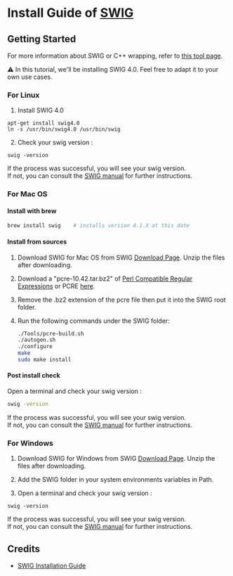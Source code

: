 # Install Guide of [SWIG](https://www.swig.org/)

## Getting Started
For more information about SWIG or C++ wrapping, refer to [this tool page](../Tools/ToolSwig.md).  
  
⚠️ In this tutorial, we'll be installing SWIG 4.0. Feel free to adapt it to your own use cases.

### For Linux
1. Install SWIG 4.0
```
apt-get install swig4.0
ln -s /usr/bin/swig4.0 /usr/bin/swig
```

2. Check your swig version :
```
swig -version
```
If the process was successful, you will see your swig version.  
If not, you can consult the [SWIG manual](https://www.swig.org/Doc4.0/SWIGDocumentation.html#Preface_installation) for further instructions.


### For Mac OS

#### Install with brew
```bash
brew install swig    # installs version 4.1.X at this date
```

#### Install from sources

1. Download SWIG for Mac OS from SWIG [Download Page](https://sourceforge.net/projects/swig/files/swig/swig-4.0.2/). Unzip the files after downloading.

2. Download a "pcre-10.42.tar.bz2" of [Perl Compatible Regular Expressions](https://www.pcre.org/) or PCRE [here](https://github.com/PCRE2Project/pcre2/releases).

3. Remove the .bz2 extension of the pcre file then put it into the SWIG root folder.

4. Run the following commands under the SWIG folder:
   ```bash
   ./Tools/pcre-build.sh
   ./autogen.sh
   ./configure
   make
   sudo make install
   ```

#### Post install check

Open a terminal and check your swig version :
   ```bash
   swig -version
   ```
If the process was successful, you will see your swig version.  
If not, you can consult the [SWIG manual](https://www.swig.org/Doc4.0/SWIGDocumentation.html#Preface_installation) for further instructions.


### For Windows
1. Download SWIG for Windows from SWIG [Download Page](https://sourceforge.net/projects/swig/files/swigwin/swigwin-4.0.2/). Unzip the files after downloading.

2. Add the SWIG folder in your system environments variables in Path.

3. Open a terminal and check your swig version :
```
swig -version
```
If the process was successful, you will see your swig version.  
If not, you can consult the [SWIG manual](https://www.swig.org/Doc4.0/SWIGDocumentation.pdf#file%3A///home/william/swig/github/swig/Doc/Manual/SWIGDocumentation.html%23Windows) for further instructions.


## Credits
- [SWIG Installation Guide](https://open-box.readthedocs.io/en/latest/installation/install_swig.html)
